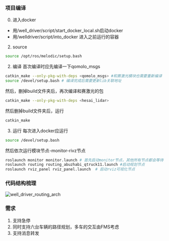 ### 项目编译
0. 进入docker
- 用/well_driver/script/start_docker_local.sh启动docker
- 用/welldriver/script/into_docker 进入之前运行的容器
2. source
```bash
source /opt/ros/melodic/setup.bash
```
2. 编译
首次编译时应先编译一下qomolo_msgs
```bash
catkin_make --only-pkg-with-deps <qomolo_msgs> #和赛激光模块也需要重新编译
source /devel/setup.bash # 编译完成后需要更新lib关联地址
```
然后，删掉build文件夹后，再次编译和赛激光的包
```bash
catkin_make --only-pkg-with-deps <hesai_lidar>
```
然后删掉build文件夹后，运行
```bash
catkin_make
```
3. 运行
每次进入docker应运行
```bash
source /devel/setup.bash
```
然后依次运行模块节点-monitor-rivz节点
```bash
roslaunch monitor monitor.launch # 首先启动monitor节点，其他所有节点都会等待该节点
roslaunch routing routing_abuzhabi_qtruck11.launch #启动规划节点
roslaunch rviz_panel rviz_panel.launch  # 启动rviz可视化节点
```

### 代码结构梳理
![well_driver_routing_arch](well_driver_routing_arch.png)

### 需求
1. 支持急停
2. 同时支持六台车辆的路径规划，多车的交互由FMS考虑
3. 支持消息转发